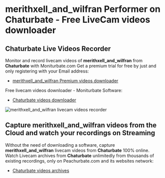 # merithxell_and_wilfran Performer on Chaturbate - Free LiveCam videos downloader

## Chaturbate Live Videos Recorder

Monitor and record livecam videos of **merithxell_and_wilfran** from **Chaturbate** with Moniturbate.com
Get a premium trial for free by just and only registering with your Email address:
* [merithxell_and_wilfran Premium videos downloader](https://moniturbate.com/request-demo-licence-key.html)

Free livecam videos downloader - Moniturbate Software:
* [Chaturbate videos downloader](https://moniturbate.com/moniturbate-download-software.html)

![merithxell_and_wilfran livecam videos recorder](https://peachurnet.com/templates/moniturbate-software.png)


## Capture merithxell_and_wilfran videos from the Cloud and watch your recordings on Streaming

Without the need of downloading a software, capture **merithxell_and_wilfran** livecam videos from **Chaturbate** 100% online.
Watch Livecam archives from **Chaturbate** unlimitedly from thousands of existing recordings, only on Peachurbate.com and its websites network:
* [Chaturbate videos archives](https://peachurnet.com/)